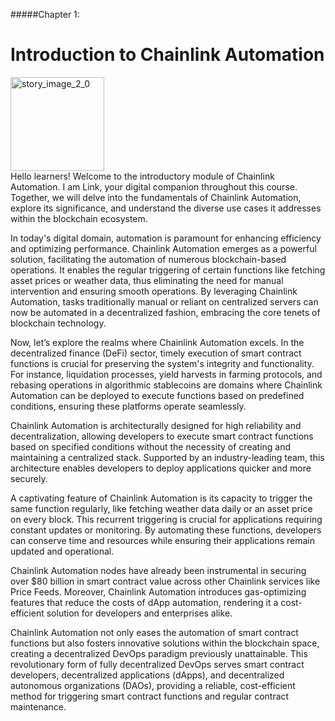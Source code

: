 #####Chapter 1:

# Introduction to Chainlink Automation

<ContentWrapp>
  <div class="imgContainer">
    <img alt="story_image_2_0" src="/images/chapter/man.svg" width="150px" height="150px">
  </div>

  <div class="itemsContainer">
    <div class="item-text">
    Hello learners! Welcome to the introductory module of Chainlink Automation. I am Link, your digital companion throughout this course. Together, we will delve into the fundamentals of Chainlink Automation, explore its significance, and understand the diverse use cases it addresses within the blockchain ecosystem.
    </div>
  </div>
</ContentWrapp>

In today's digital domain, automation is paramount for enhancing efficiency and optimizing performance. Chainlink Automation emerges as a powerful solution, facilitating the automation of numerous blockchain-based operations. It enables the regular triggering of certain functions like fetching asset prices or weather data, thus eliminating the need for manual intervention and ensuring smooth operations. By leveraging Chainlink Automation, tasks traditionally manual or reliant on centralized servers can now be automated in a decentralized fashion, embracing the core tenets of blockchain technology.

Now, let’s explore the realms where Chainlink Automation excels. In the decentralized finance (DeFi) sector, timely execution of smart contract functions is crucial for preserving the system's integrity and functionality. For instance, liquidation processes, yield harvests in farming protocols, and rebasing operations in algorithmic stablecoins are domains where Chainlink Automation can be deployed to execute functions based on predefined conditions, ensuring these platforms operate seamlessly.

Chainlink Automation is architecturally designed for high reliability and decentralization, allowing developers to execute smart contract functions based on specified conditions without the necessity of creating and maintaining a centralized stack. Supported by an industry-leading team, this architecture enables developers to deploy applications quicker and more securely.

A captivating feature of Chainlink Automation is its capacity to trigger the same function regularly, like fetching weather data daily or an asset price on every block. This recurrent triggering is crucial for applications requiring constant updates or monitoring. By automating these functions, developers can conserve time and resources while ensuring their applications remain updated and operational.

Chainlink Automation nodes have already been instrumental in securing over $80 billion in smart contract value across other Chainlink services like Price Feeds. Moreover, Chainlink Automation introduces gas-optimizing features that reduce the costs of dApp automation, rendering it a cost-efficient solution for developers and enterprises alike.

Chainlink Automation not only eases the automation of smart contract functions but also fosters innovative solutions within the blockchain space, creating a decentralized DevOps paradigm previously unattainable. This revolutionary form of fully decentralized DevOps serves smart contract developers, decentralized applications (dApps), and decentralized autonomous organizations (DAOs), providing a reliable, cost-efficient method for triggering smart contract functions and regular contract maintenance.

